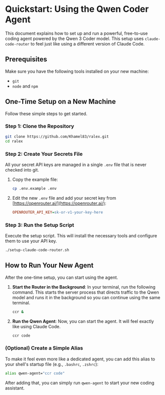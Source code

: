 # Quickstart: Using the Qwen Coder Agent

This document explains how to set up and run a powerful, free-to-use coding agent powered by the Qwen 3 Coder model. This setup uses `claude-code-router` to feel just like using a different version of Claude Code.

## Prerequisites

Make sure you have the following tools installed on your new machine:
- `git`
- `node` and `npm`

## One-Time Setup on a New Machine

Follow these simple steps to get started.

### Step 1: Clone the Repository

```bash
git clone https://github.com/Khamel83/ralex.git
cd ralex
```

### Step 2: Create Your Secrets File

All your secret API keys are managed in a single `.env` file that is never checked into git. 

1. Copy the example file:
   ```bash
   cp .env.example .env
   ```

2. Edit the new `.env` file and add your secret key from [https://openrouter.ai/](https://openrouter.ai/):
   ```ini
   OPENROUTER_API_KEY=sk-or-v1-your-key-here
   ```

### Step 3: Run the Setup Script

Execute the setup script. This will install the necessary tools and configure them to use your API key.

```bash
./setup-claude-code-router.sh
```

## How to Run Your New Agent

After the one-time setup, you can start using the agent.

1.  **Start the Router in the Background**:
    In your terminal, run the following command. This starts the server process that directs traffic to the Qwen model and runs it in the background so you can continue using the same terminal.
    ```bash
    ccr &
    ```

2.  **Run the Qwen Agent**:
    Now, you can start the agent. It will feel exactly like using Claude Code.
    ```bash
    ccr code
    ```

### (Optional) Create a Simple Alias

To make it feel even more like a dedicated agent, you can add this alias to your shell's startup file (e.g., `.bashrc`, `.zshrc`):

```bash
alias qwen-agent="ccr code"
```

After adding that, you can simply run `qwen-agent` to start your new coding assistant.
